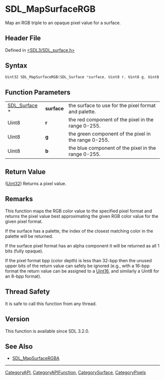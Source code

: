 # SDL_MapSurfaceRGB

Map an RGB triple to an opaque pixel value for a surface.

## Header File

Defined in [<SDL3/SDL_surface.h>](https://github.com/libsdl-org/SDL/blob/main/include/SDL3/SDL_surface.h)

## Syntax

```c
Uint32 SDL_MapSurfaceRGB(SDL_Surface *surface, Uint8 r, Uint8 g, Uint8 b);
```

## Function Parameters

|                              |             |                                                      |
| ---------------------------- | ----------- | ---------------------------------------------------- |
| [SDL_Surface](SDL_Surface) * | **surface** | the surface to use for the pixel format and palette. |
| Uint8                        | **r**       | the red component of the pixel in the range 0-255.   |
| Uint8                        | **g**       | the green component of the pixel in the range 0-255. |
| Uint8                        | **b**       | the blue component of the pixel in the range 0-255.  |

## Return Value

([Uint32](Uint32)) Returns a pixel value.

## Remarks

This function maps the RGB color value to the specified pixel format and
returns the pixel value best approximating the given RGB color value for
the given pixel format.

If the surface has a palette, the index of the closest matching color in
the palette will be returned.

If the surface pixel format has an alpha component it will be returned as
all 1 bits (fully opaque).

If the pixel format bpp (color depth) is less than 32-bpp then the unused
upper bits of the return value can safely be ignored (e.g., with a 16-bpp
format the return value can be assigned to a [Uint16](Uint16), and
similarly a Uint8 for an 8-bpp format).

## Thread Safety

It is safe to call this function from any thread.

## Version

This function is available since SDL 3.2.0.

## See Also

- [SDL_MapSurfaceRGBA](SDL_MapSurfaceRGBA)

----
[CategoryAPI](CategoryAPI), [CategoryAPIFunction](CategoryAPIFunction), [CategorySurface](CategorySurface), [CategoryPixels](CategoryPixels)


